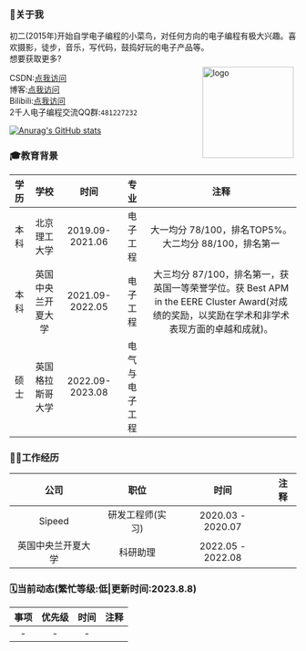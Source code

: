 <!--
 * @Author: Chengsen Dong 1034029664@qq.com
 * @Date: 2022-07-31 15:02:09
 * @LastEditors: Chengsen Dong 1034029664@qq.com
 * @LastEditTime: 2023-08-11 00:28:34
 * @FilePath: /xddcore/README.md
 * @Description: 这是默认设置,请设置`customMade`, 打开koroFileHeader查看配置 进行设置: https://github.com/OBKoro1/koro1FileHeader/wiki/%E9%85%8D%E7%BD%AE
-->
### 👋关于我
初二(2015年)开始自学电子编程的小菜鸟，对任何方向的电子编程有极大兴趣。喜欢摄影，徒步，音乐，写代码，鼓捣好玩的电子产品等。<br>
想要获取更多?<br>
<img src="https://github-readme-stats.vercel.app/api/top-langs/?username=xddcore&layout=compact" alt="logo" height="160" align="right" style="margin: 5px; margin-bottom: 20px;" />

CSDN:[点我访问](https://blog.csdn.net/qq_36229876)<br>
博客:[点我访问](http://xddcore.com/)<br>
Bilibili:[点我访问](https://space.bilibili.com/12844784)<br>
2千人电子编程交流QQ群:`481227232`<br>

[![Anurag's GitHub stats](https://github-readme-stats.vercel.app/api?username=xddcore&show_icons=true)](https://github.com/anuraghazra/github-readme-stats)


### 🎓教育背景
|学历|学校|时间|专业|注释|
|:----:|:----:|:----:|:----:|:----:|
|本科|北京理工大学|2019.09-2021.06|电子工程|大一均分 78/100，排名TOP5%。大二均分 88/100，排名第一|
|本科|英国中央兰开夏大学|2021.09-2022.05|电子工程|大三均分 87/100，排名第一，获英国一等荣誉学位。获 Best APM in the EERE Cluster Award(对成绩的奖励，以奖励在学术和非学术表现方面的卓越和成就)。|
|硕士|英国格拉斯哥大学|2022.09-2023.08|电气与电子工程||

### 🧑‍💻工作经历
|公司|职位|时间|注释|
|:----:|:----:|:----:|:----:|
|Sipeed|研发工程师(实习)|2020.03 - 2020.07||
|英国中央兰开夏大学|科研助理|2022.05 - 2022.08||

### 🗓当前动态(繁忙等级:低|更新时间:2023.8.8)
|事项|优先级|时间|注释|
|:----:|:----:|:----:|:----:|
|-|-|-||


<!--
**xddcore/xddcore** is a ✨ _special_ ✨ repository because its `README.md` (this file) appears on your GitHub profile.

Here are some ideas to get you started:

- 🔭 I’m currently working on ...
- 🌱 I’m currently learning ...
- 👯 I’m looking to collaborate on ...
- 🤔 I’m looking for help with ...
- 💬 Ask me about ...
- 📫 How to reach me: ...
- 😄 Pronouns: ...
- ⚡ Fun fact: ...
-->
